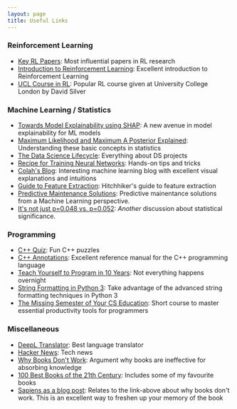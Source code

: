 ```yaml
---
layout: page
title: Useful Links
---
```


### Reinforcement Learning

- [Key RL Papers](https://spinningup.openai.com/en/latest/spinningup/keypapers.html): Most influential papers in RL research
- [Introduction to Reinforcement Learning](http://incompleteideas.net/book/bookdraft2017nov5.pdf): Excellent introduction to Reinforcement Learning
- [UCL Course in RL](http://www0.cs.ucl.ac.uk/staff/d.silver/web/Teaching.html): Popular RL course given at University College London by David Silver

### Machine Learning / Statistics

- [Towards Model Explainability using SHAP](https://github.com/slundberg/shap): A new avenue in model explainability for ML models
- [Maximum Likelihood and Maximum A Posterior Explained](http://blog.christianperone.com/2019/01/mle/): Understanding these basic concepts in statistics
- [The Data Science Lifecycle](https://www.textbook.ds100.org/ch/01/lifecycle_intro.html): Everything about DS projects
- [Recipe for Training Neural Networks](http://karpathy.github.io/2019/04/25/recipe/): Hands-on tips and tricks
- [Colah's Blog](http://colah.github.io): Interesting machine learning blog with excellent visual explanations and intuitions
- [Guide to Feature Extraction](https://mlwhiz.com/blog/2019/05/19/feature_extraction/): Hitchhiker's guide to feature extraction
- [Predictive Maintenance Solutions](https://docs.microsoft.com/en-us/azure/machine-learning/team-data-science-process/cortana-analytics-playbook-predictive-maintenance): Predictive mainentance solutions from a Machine Learning perspective.
- [It's not just p=0.048 vs. p=0.052](https://statmodeling.stat.columbia.edu/2019/09/06/__trashed-2/): *Another* discussion about statistical significance.

### Programming

- [C++ Quiz](http://cppquiz.org): Fun C++ puzzles
- [C++ Annotations](http://www.icce.rug.nl/documents/cplusplus/): Excellent reference manual for the C++ programming language
- [Teach Yourself to Program in 10 Years](http://norvig.com/21-days.html): Not everything happens overnight
- [String Formatting in Python 3](https://pyformat.info): Take advantage of the advanced string formatting techniques in Python 3
- [The Missing Semester of Your CS Education](https://missing.csail.mit.edu): Short course to master essential productivity tools for programmers

### Miscellaneous

- [DeepL Translator](https://www.deepl.com/translator): Best language translator
- [Hacker News](https://www.ycombinator.com): Tech news
- [Why Books Don't Work](https://andymatuschak.org/books/): Argument why books are ineffective for absorbing knowledge
- [100 Best Books of the 21th Century](https://www.theguardian.com/books/2019/sep/21/best-books-of-the-21st-century): Includes some of my favourite books
- [Sapiens as a blog post](https://neilkakkar.com/sapiens.html): Relates to the link-above about why books don't work. This is an excellent way to freshen up your memory of the book
